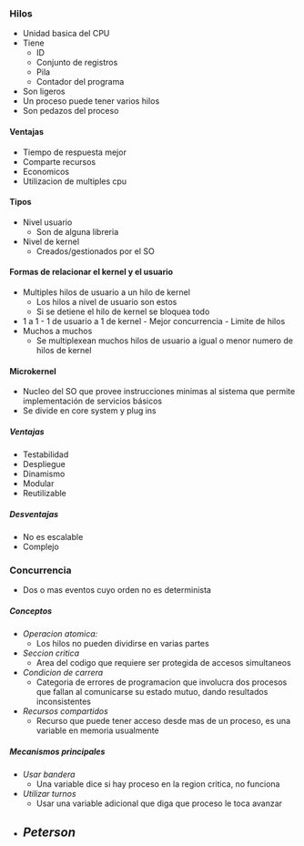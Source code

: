 ### Hilos
- Unidad basica del CPU
- Tiene
	- ID
	- Conjunto de registros
	- Pila
	- Contador del programa
- Son ligeros
- Un proceso puede tener varios hilos
- Son pedazos del proceso
#### Ventajas
- Tiempo de respuesta mejor
- Comparte recursos
- Economicos
- Utilizacion de multiples cpu
#### Tipos
- Nivel usuario
	- Son de alguna libreria
- Nivel de kernel
	-  Creados/gestionados por el SO

#### Formas de relacionar el kernel y el usuario
- Multiples hilos de usuario a un hilo de kernel
	- Los hilos a nivel de usuario son estos
	- Si se detiene el hilo de kernel se bloquea todo
- 1 a 1
		- 1 de usuario a 1 de kernel
		- Mejor concurrencia
		- Limite de hilos
- Muchos a muchos
	- Se multiplexean muchos hilos de usuario a igual o menor numero de hilos de kernel
#### Microkernel
- Nucleo del SO que provee instrucciones minimas al sistema que permite implementación de servicios básicos
-  Se divide en core system y plug ins
##### Ventajas
- Testabilidad
- Despliegue
- Dinamismo
- Modular
- Reutilizable
##### Desventajas
- No es escalable
- Complejo

### Concurrencia
- Dos o mas eventos cuyo orden no es determinista
##### Conceptos
- *Operacion atomica:*
	- Los hilos no pueden dividirse en varias partes
- *Seccion critica*
	- Area del codigo que requiere ser protegida de accesos simultaneos
- *Condicion de carrera*
	- Categoria de errores de programacion que involucra dos procesos que fallan al comunicarse su estado mutuo, dando resultados inconsistentes
- *Recursos compartidos*
	- Recurso que puede tener acceso desde mas de un proceso, es una variable en memoria usualmente
##### Mecanismos principales
- *Usar bandera*
	- Una variable dice si hay proceso en la region critica, no funciona
- *Utilizar turnos*
	- Usar una variable adicional que diga que proceso le toca avanzar
- *Peterson*
	- 